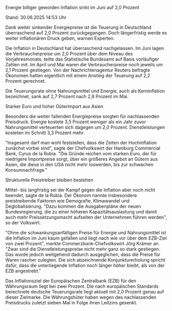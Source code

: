 
Energie billiger geworden
Inflation sinkt im Juni auf 2,0 Prozent


Stand: 30.06.2025 14:53 Uhr


Dank weiter sinkender Energiepreise ist die Teuerung in Deutschland überraschend auf 2,0 Prozent zurückgegangen. Doch längerfristig werde es weiter inflationären Druck geben, warnen Experten.



Die Inflation in Deutschland hat überraschend nachgelassen. Im Juni lagen die Verbraucherpreise um 2,0 Prozent über dem Niveau des Vorjahresmonats, teilte das Statistische Bundesamt auf Basis vorläufiger Zahlen mit. Im April und Mai waren die Verbraucherpreise noch jeweils um 2,1 Prozent gestiegen. Von der Nachrichtenagentur Reuters befragte Ökonomen hatten eigentlich mit einem Anstieg der Teuerung auf 2,2 Prozent gerechnet.


Die Teuerungsrate ohne Nahrungsmittel und Energie, auch als Kerninflation bezeichnet, sank auf 2,7 Prozent nach 2,8 Prozent im Mai.

Starker Euro und hoher Güterimport aus Asien


Besonders die weiter fallenden Energiepreise sorgten für nachlassenden Preisdruck. Energie kostete 3,5 Prozent weniger als ein Jahr zuvor Nahrungsmittel verteuerten sich dagegen um 2,0 Prozent. Dienstleistungen kosteten im Schnitt 3,3 Prozent mehr.


"Insgesamt darf man wohl feststellen, dass die Zeiten der Hochinflation zunächst vorbei sind", sagte der Chefvolkswirt der Hamburg Commercial Bank, Cyrus de la Rubia. "Die Gründe reichen vom starken Euro, der für niedrigere Importpreise sorgt, über ein größeres Angebot an Gütern aus Asien, die diese in den USA nicht mehr loswerden, bis zur schwachen Konsumnachfrage."

Strukturelle Preistreiber bleiben bestehen


Mittel- bis langfristig sei der Kampf gegen die Inflation aber noch nicht beendet, sagte de la Rubia. Der Ökonom nannte insbesondere preistreibende Faktoren wie Demografie, Klimawandel und Deglobalisierung. "Dazu kommen die Ausgabenpläne der neuen Bundesregierung, die zu einer höheren Kapazitätsauslastung und damit auch mehr Preissetzungsmacht aufseiten der Unternehmen führen werden", so der Volkswirt.


"Ohne die schwankungsanfälligen Preise für Energie und Nahrungsmittel ist die Inflation im Juni kaum gefallen und liegt nach wie vor über dem EZB-Ziel von zwei Prozent", merkte Commerzbank-Chefvolkswirt Jörg Krämer an. "Zwar sind die Dienstleistungspreise nicht mehr ganz so stark gestiegen. Das wurde jedoch weitgehend dadurch ausgeglichen, dass die Preise für Waren rascher zulegten. Die sich abzeichnende Konjunkturerholung spricht dafür, dass die unterliegende Inflation noch länger höher bleibt, als von der EZB angestrebt."


Das Inflationsziel der Europäischen Zentralbank (EZB) für den Währungsraum liegt bei zwei Prozent. Die nach europäischen Standards berechnete deutsche Teuerungsrate liegt aktuell mit 2,0 Prozent genau auf dieser Zielmarke. Die Währungshüter haben wegen des nachlassenden Preisdrucks zuletzt sieben Mal in Folge ihren Leitzins gesenkt.

